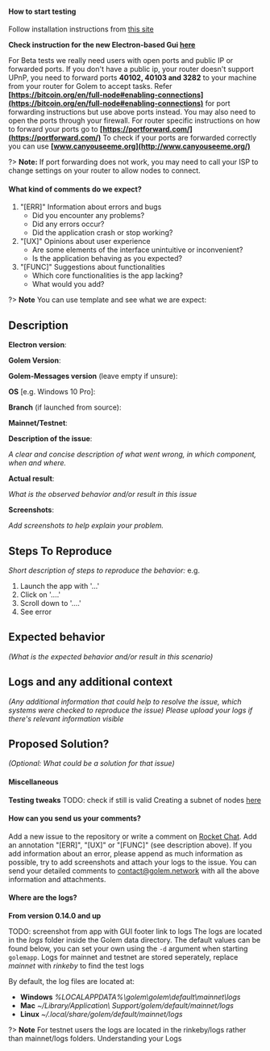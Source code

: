 #### How to start testing 

Follow installation instructions from [this site](Products/Brass-Beta/Installation)

**Check instruction for the new Electron-based Gui [here](Products/Brass-Beta/Electron)**

For Beta tests we really need users with open ports and public IP or forwarded ports.
If you don't have a public ip, your router doesn't support UPnP, you need to forward ports **40102, 40103 and 3282** to your machine from your router for Golem to accept tasks. Refer **[https://bitcoin.org/en/full-node#enabling-connections](https://bitcoin.org/en/full-node#enabling-connections)** for port forwarding instructions but use above ports instead. You may also need to open the ports through your firewall. For router specific instructions on how to forward your ports go to **[https://portforward.com/](https://portforward.com/)**
To check if your ports are forwarded correctly you can use **[www.canyouseeme.org](http://www.canyouseeme.org/)**

?> **Note:** If port forwarding does not work, you may need to call your ISP to change settings on your router to allow nodes to connect.

#### What kind of comments do we expect?

1. "[ERR]" Information about errors and bugs
   - Did you encounter any problems? 
   - Did any errors occur?
   - Did the application crash or stop working? 
2. "[UX]" Opinions about user experience
   - Are some elements of the interface unintuitive or inconvenient? 
   - Is the application behaving as you expected? 
3. "[FUNC]" Suggestions about functionalities
   - Which core functionalities is the app lacking? 
   - What would you add? 




?> **Note** You can use template and see what we are expect:

## Description

**Electron version**:

**Golem Version**:

**Golem-Messages version** (leave empty if unsure):

**OS** [e.g. Windows 10 Pro]:

**Branch** (if launched from source):

**Mainnet/Testnet**:

**Description of the issue**:

_A clear and concise description of what went wrong, in which component, when and where._

**Actual result**:

_What is the observed behavior and/or result in this issue_

**Screenshots**:

_Add screenshots to help explain your problem._

## Steps To Reproduce
_Short description of steps to reproduce the behavior:_
e.g.
1. Launch the app with '...'
2. Click on '....'
3. Scroll down to '....'
4. See error

## Expected behavior
_(What is the expected behavior and/or result in this scenario)_

## Logs and any additional context
_(Any additional information that could help to resolve the issue, which systems were checked to reproduce the issue)_
_Please upload your logs if there's relevant information visible_

## Proposed Solution?
_(Optional: What could be a solution for that issue)_






#### Miscellaneous
**Testing tweaks**
TODO: check if still is valid
Creating a subnet of nodes [here](https://github.com/golemfactory/golem/wiki/Creating-a-subnet-of-nodes)

#### How can you send us your comments? 
Add a new issue to the repository or write a comment on [Rocket Chat](http://chat.golem.network). Add an annotation "[ERR]", "[UX]" or "[FUNC]" (see description above). If you add information about an error, please append as much information as possible, try to add screenshots and attach your logs to the issue. You can send your detailed comments to [contact@golem.network](mailto:contact@golem.network) with all the above information and attachments.

#### Where are the logs?
**From version 0.14.0 and up**

TODO: screenshot from app with GUI footer link to logs
The logs are located in the *logs* folder inside the Golem data directory. The default values can be found below, you can set your own using the `-d` argument when starting `golemapp`.
Logs for mainnet and testnet are stored seperately, replace *mainnet* with *rinkeby* to find the test logs

By default, the log files are located at:
- **Windows** *%LOCALAPPDATA%\golem\golem\default\mainnet\logs*
- **Mac** *~/Library/Application\ Support/golem/default/mainnet/logs*
- **Linux** *~/.local/share/golem/default/mainnet/logs*

?> **Note** For testnet users the logs are located in the rinkeby/logs rather than mainnet/logs folders. Understanding your Logs

